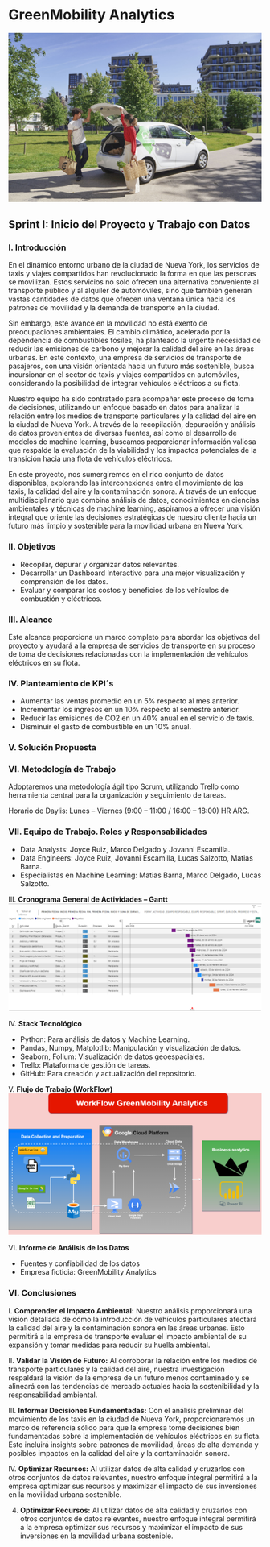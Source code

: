# GreenMobility Analytics
![Portada](img/img1.jpg)

## Sprint I: Inicio del Proyecto y Trabajo con Datos

### I. Introducción

En el dinámico entorno urbano de la ciudad de Nueva York, los servicios de taxis y viajes compartidos han revolucionado la forma en que las personas se movilizan. Estos servicios no solo ofrecen una alternativa conveniente al transporte público y al alquiler de automóviles, sino que también generan vastas cantidades de datos que ofrecen una ventana única hacia los patrones de movilidad y la demanda de transporte en la ciudad.

Sin embargo, este avance en la movilidad no está exento de preocupaciones ambientales. El cambio climático, acelerado por la dependencia de combustibles fósiles, ha planteado la urgente necesidad de reducir las emisiones de carbono y mejorar la calidad del aire en las áreas urbanas. En este contexto, una empresa de servicios de transporte de pasajeros, con una visión orientada hacia un futuro más sostenible, busca incursionar en el sector de taxis y viajes compartidos en automóviles, considerando la posibilidad de integrar vehículos eléctricos a su flota.

Nuestro equipo ha sido contratado para acompañar este proceso de toma de decisiones, utilizando un enfoque basado en datos para analizar la relación entre los medios de transporte particulares y la calidad del aire en la ciudad de Nueva York. A través de la recopilación, depuración y análisis de datos provenientes de diversas fuentes, así como el desarrollo de modelos de machine learning, buscamos proporcionar información valiosa que respalde la evaluación de la viabilidad y los impactos potenciales de la transición hacia una flota de vehículos eléctricos.

En este proyecto, nos sumergiremos en el rico conjunto de datos disponibles, explorando las interconexiones entre el movimiento de los taxis, la calidad del aire y la contaminación sonora. A través de un enfoque multidisciplinario que combina análisis de datos, conocimientos en ciencias ambientales y técnicas de machine learning, aspiramos a ofrecer una visión integral que oriente las decisiones estratégicas de nuestro cliente hacia un futuro más limpio y sostenible para la movilidad urbana en Nueva York.

### II. Objetivos

- Recopilar, depurar y organizar datos relevantes.
- Desarrollar un Dashboard Interactivo para una mejor visualización y comprensión de los datos.
- Evaluar y comparar los costos y beneficios de los vehículos de combustión y eléctricos.

### III. Alcance

Este alcance proporciona un marco completo para abordar los objetivos del proyecto y ayudará a la empresa de servicios de transporte en su proceso de toma de decisiones relacionadas con la implementación de vehículos eléctricos en su flota.

### IV. Planteamiento de KPI´s

- Aumentar las ventas promedio en un 5% respecto al mes anterior.
- Incrementar los ingresos en un 10% respecto al semestre anterior.
- Reducir las emisiones de CO2 en un 40% anual en el servicio de taxis.
- Disminuir el gasto de combustible en un 10% anual.

### V. Solución Propuesta

### VI. Metodología de Trabajo
   
   Adoptaremos una metodología ágil tipo Scrum, utilizando Trello como herramienta central para la organización y seguimiento de tareas.

   Horario de Daylis: Lunes – Viernes (9:00 – 11:00 / 16:00 – 18:00) HR ARG.

### VII. Equipo de Trabajo. Roles y Responsabilidades

   - Data Analysts: Joyce Ruiz, Marco Delgado y Jovanni Escamilla.
   - Data Engineers: Joyce Ruiz, Jovanni Escamilla, Lucas Salzotto, Matias Barna.
   - Especialistas en Machine Learning: Matias Barna, Marco Delgado, Lucas Salzotto.

III. **Cronograma General de Actividades – Gantt**
   ![Diagrama de Gantt](img/gantt.png)

IV. **Stack Tecnológico**

   - Python: Para análisis de datos y Machine Learning.
   - Pandas, Numpy, Matplotlib: Manipulación y visualización de datos.
   - Seaborn, Folium: Visualización de datos geoespaciales.
   - Trello: Plataforma de gestión de tareas.
   - GitHub: Para creación y actualización del repositorio.

V. **Flujo de Trabajo (WorkFlow)**
   ![Diagrama de flujo del proyecto](img/workflow.png)


VI. **Informe de Análisis de los Datos**

   - Fuentes y confiabilidad de los datos
   - Empresa ficticia: GreenMobility Analytics

### VI. Conclusiones

I. **Comprender el Impacto Ambiental:** Nuestro análisis proporcionará una visión detallada de cómo la introducción de vehículos particulares afectará la calidad del aire y la contaminación sonora en las áreas urbanas. Esto permitirá a la empresa de transporte evaluar el impacto ambiental de su expansión y tomar medidas para reducir su huella ambiental.

II. **Validar la Visión de Futuro:** Al corroborar la relación entre los medios de transporte particulares y la calidad del aire, nuestra investigación respaldará la visión de la empresa de un futuro menos contaminado y se alineará con las tendencias de mercado actuales hacia la sostenibilidad y la responsabilidad ambiental.

III. **Informar Decisiones Fundamentadas:** Con el análisis preliminar del movimiento de los taxis en la ciudad de Nueva York, proporcionaremos un marco de referencia sólido para que la empresa tome decisiones bien fundamentadas sobre la implementación de vehículos eléctricos en su flota. Esto incluirá insights sobre patrones de movilidad, áreas de alta demanda y posibles impactos en la calidad del aire y la contaminación sonora.

IV. **Optimizar Recursos:** Al utilizar datos de alta calidad y cruzarlos con otros conjuntos de datos relevantes, nuestro enfoque integral permitirá a la empresa optimizar sus recursos y maximizar el impacto de sus inversiones en la movilidad urbana sostenible.

4. **Optimizar Recursos:** Al utilizar datos de alta calidad y cruzarlos con otros conjuntos de datos relevantes, nuestro enfoque integral permitirá a la empresa optimizar sus recursos y maximizar el impacto de sus inversiones en la movilidad urbana sostenible.

